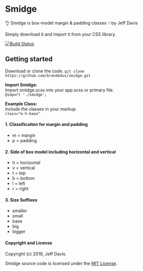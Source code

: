 # Smidge
👌 Smidge is box-model margin & padding classes ✨by Jeff Davis

Simply download it and import it from your CSS library.

[![Build Status](https://api.travis-ci.org/brandedux/smidge.svg?branch=master)](https://travis-ci.org/brandedux/smidge)

## Getting started
Download or clone the code.
```git clone https://github.com/brandedux/smidge.git```

**Import Smidge:**<br /> 
Import smidge.scss into your app.scss or primary file.<br /> 
```@import './smidge';```

**Example Class:**<br /> 
Include the classes in your markup.<br /> 
```class="m-h-base"```

#### 1. Classificaiton for margin and padding
* m = margin
* p = padding

#### 2. Side of box model including horizontal and vertical 
* h = horizontal
* v = vertical
* t = top
* b = bottom
* l = left
* r = right

#### 3. Size Suffixes
* smaller
* small
* base
* big
* bigger

#### Copyright and License
Copyright (c) 2019, Jeff Davis.

Smidge source code is licensed under the [MIT License](LICENSE).
